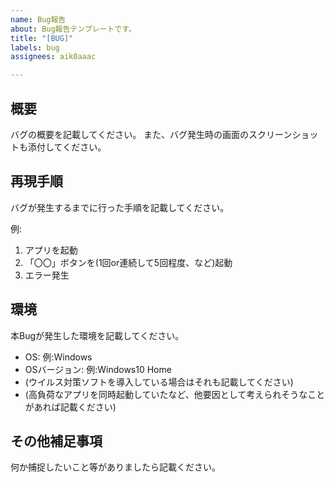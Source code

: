 ```yaml
---
name: Bug報告
about: Bug報告テンプレートです。
title: "[BUG]"
labels: bug
assignees: aik0aaac

---
```


## 概要
バグの概要を記載してください。
また、バグ発生時の画面のスクリーンショットも添付してください。

## 再現手順
バグが発生するまでに行った手順を記載してください。

例:
1. アプリを起動
2. 「〇〇」ボタンを(1回or連続して5回程度、など)起動
3. エラー発生

## 環境
本Bugが発生した環境を記載してください。

- OS: 例:Windows
- OSバージョン: 例:Windows10 Home
- (ウイルス対策ソフトを導入している場合はそれも記載してください)
- (高負荷なアプリを同時起動していたなど、他要因として考えられそうなことがあれば記載ください)

## その他補足事項
何か捕捉したいこと等がありましたら記載ください。
